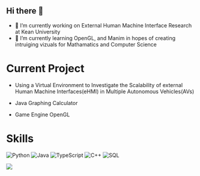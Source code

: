## Hi there 👋

- 🔭 I’m currently working on External Human Machine Interface Research at Kean University
- 🌱 I’m currently learning OpenGL, and Manim in hopes of creating intruiging vizuals for Mathamatics and Computer Science


<h1>Current Project</h1>

- Using a Virtual Environment to Investigate the Scalability of external Human
Machine Interfaces(eHMI) in Multiple Autonomous Vehicles(AVs)

- Java Graphing Calculator

- Game Engine OpenGL





<h1>Skills</h1>

![Python](https://img.shields.io/badge/-Python-000?&logo=Python)
![Java](https://img.shields.io/badge/-Java-000?&logo=Java&logoColor=007396)
![TypeScript](https://img.shields.io/badge/-TypeScript-000?&logo=TypeScript)
![C++](https://img.shields.io/badge/-C++-000?&logo=c%2b%2b&logoColor=00599C)
![SQL](https://img.shields.io/badge/-SQL-000?&logo=MySQL)



<img src="https://github-readme-stats.vercel.app/api/top-langs/?username=Brandonmir15"/>



<!--
**Brandonmir15/Brandonmir15** is a ✨ _special_ ✨ repository because its `README.md` (this file) appears on your GitHub profile.

Here are some ideas to get you started:

- 🔭 I’m currently working on ...
- 🌱 I’m currently learning ...
- 👯 I’m looking to collaborate on ...
- 🤔 I’m looking for help with ...
- 💬 Ask me about ...
- 📫 How to reach me: ...
- 😄 Pronouns: ...
- ⚡ Fun fact: ...
-->
